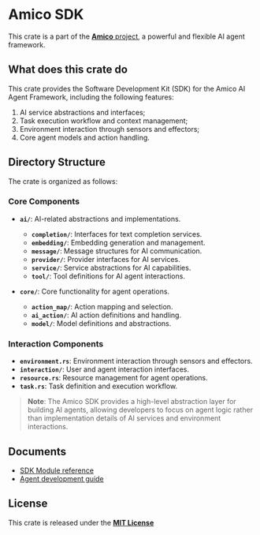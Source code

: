 # Amico SDK

This crate is a part of the [**Amico** project](https://github.com/AIMOverse/amico), a powerful and flexible AI agent framework.

## What does this crate do

This crate provides the Software Development Kit (SDK) for the Amico AI Agent Framework, including the following features:

1. AI service abstractions and interfaces;
2. Task execution workflow and context management;
3. Environment interaction through sensors and effectors;
4. Core agent models and action handling.

## Directory Structure

The crate is organized as follows:

### Core Components

- **`ai/`**: AI-related abstractions and implementations.
  - **`completion/`**: Interfaces for text completion services.
  - **`embedding/`**: Embedding generation and management.
  - **`message/`**: Message structures for AI communication.
  - **`provider/`**: Provider interfaces for AI services.
  - **`service/`**: Service abstractions for AI capabilities.
  - **`tool/`**: Tool definitions for AI agent interactions.

- **`core/`**: Core functionality for agent operations.
  - **`action_map/`**: Action mapping and selection.
  - **`ai_action/`**: AI action definitions and handling.
  - **`model/`**: Model definitions and abstractions.

### Interaction Components

- **`environment.rs`**: Environment interaction through sensors and effectors.
- **`interaction/`**: User and agent interaction interfaces.
- **`resource.rs`**: Resource management for agent operations.
- **`task.rs`**: Task definition and execution workflow.

> **Note**: The Amico SDK provides a high-level abstraction layer for building AI agents, allowing developers to focus on agent logic rather than implementation details of AI services and environment interactions.

## Documents

- [SDK Module reference](https://www.amico.dev/docs/modules/amico-sdk)
- [Agent development guide](https://www.amico.dev/docs/getting-started/sdk-guide)

## License

This crate is released under the [**MIT License**](https://github.com/AIMOverse/amico/blob/main/LICENSE)
